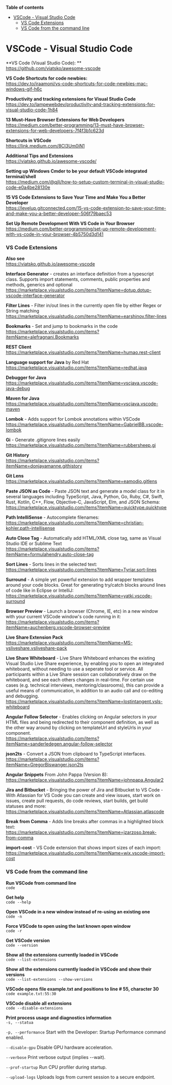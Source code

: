 **Table of contents**
- [VSCode - Visual Studio Code](#vscode---visual-studio-code)
    - [VS Code Extensions](#vs-code-extensions)
    - [VS Code from the command line](#vs-code-from-the-command-line)
# VSCode - Visual Studio Code  

**VS Code (Visual Studio Code): **  
https://github.com/viatsko/awesome-vscode

**VS Code Shortcuts for code newbies:**  
https://dev.to/iraamoni/vs-code-shortcuts-for-code-newbies-mac-windows-gif-h6c

**Productivity and tracking extensions for Visual Studio Code**  
https://dev.to/lampewebdev/productivity-and-tracking-extensions-for-visual-studio-code-1h84

**13 Must-Have Browser Extensions for Web Developers**  
https://medium.com/better-programming/13-must-have-browser-extensions-for-web-developers-7f4f3b1c623d

**Shortcuts in VSCode**  
https://link.medium.com/8Cl3Um0iN1

**Additional Tips and Extensions**  
https://viatsko.github.io/awesome-vscode/

**Setting up Windows Cmder to be your default VSCode integrated terminal/shell**  
https://medium.com/@qjli/how-to-setup-custom-terminal-in-visual-studio-code-e0a4be28130e

**15 VS Code Extensions to Save Your Time and Make You a Better Developer**  
https://levelup.gitconnected.com/15-vs-code-extension-to-save-your-time-and-make-you-a-better-developer-506f79baec53

**Set Up Remote Development With VS Code in Your Browser**   
https://medium.com/better-programming/set-up-remote-development-with-vs-code-in-your-browser-4b5750d3d141


### VS Code Extensions 

**Also see**  
https://viatsko.github.io/awesome-vscode

**Interface Generator** - creates an interface definition from a typescript class. Supports import statements, comments, public properties and methods, generics and optional  
https://marketplace.visualstudio.com/items?itemName=dotup.dotup-vscode-interface-generator

**Filter Lines** - Filter in/out lines in the currently open file by either Regex or String matching  
https://marketplace.visualstudio.com/items?itemName=earshinov.filter-lines

**Bookmarks** - Set and jump to bookmarks in the code  
https://marketplace.visualstudio.com/items?itemName=alefragnani.Bookmarks

**REST Client**  
https://marketplace.visualstudio.com/items?itemName=humao.rest-client

**Language support for Java** by Red Hat  
https://marketplace.visualstudio.com/items?itemName=redhat.java

**Debugger for Java**  
https://marketplace.visualstudio.com/items?itemName=vscjava.vscode-java-debug

**Maven for Java**  
https://marketplace.visualstudio.com/items?itemName=vscjava.vscode-maven

**Lombok** - Adds support for Lombok annotations within VSCode  
https://marketplace.visualstudio.com/items?itemName=GabrielBB.vscode-lombok

**Gi** - Generate .gitignore lines easily  
https://marketplace.visualstudio.com/items?itemName=rubbersheep.gi 

**Git History**  
https://marketplace.visualstudio.com/items?itemName=donjayamanne.githistory

**Git Lens**  
https://marketplace.visualstudio.com/items?itemName=eamodio.gitlens

**Paste JSON as Code** - Paste JSON text and generate a model class for it in several languages including TypeScript, Java, Python, Go, Ruby, C#, Swift, Rust, Kotlin, C++, Flow, Objective-C, JavaScript, Elm, and JSON Schema:  
https://marketplace.visualstudio.com/items?itemName=quicktype.quicktype

**Path IntelliSense** - Autocomplete filenames:  
https://marketplace.visualstudio.com/items?itemName=christian-kohler.path-intellisense

**Auto Close Tag** - Automatically add HTML/XML close tag, same as Visual Studio IDE or Sublime Text  
https://marketplace.visualstudio.com/items?itemName=formulahendry.auto-close-tag

**Sort Lines** - Sorts lines in the selected text:  
https://marketplace.visualstudio.com/items?itemName=Tyriar.sort-lines

**Surround** - A simple yet powerful extension to add wrapper templates around your code blocks.  Great for generating try/catch blocks around lines of code like in Eclipse or IntelliJ:  
https://marketplace.visualstudio.com/items?itemName=yatki.vscode-surround

**Browser Preview** - Launch a browser (Chrome, IE, etc) in a new window with your current VSCode window's code running in it:  
https://marketplace.visualstudio.com/items?itemName=auchenberg.vscode-browser-preview

**Live Share Extension Pack**  
https://marketplace.visualstudio.com/items?itemName=MS-vsliveshare.vsliveshare-pack

**Live Share Whiteboard** - Live Share Whiteboard enhances the existing Visual Studio Live Share experience, by enabling you to open an integrated whiteboard, without needing to use a seperate tool or service. All participants within a Live Share session can collaboratively draw on the whiteboard, and see each others changes in real-time. For certain use cases (e.g. technical interviews, mentoring/classrooms), this can provide a useful means of communication, in addition to an audio call and co-editing and debugging.  
https://marketplace.visualstudio.com/items?itemName=lostintangent.vsls-whiteboard

**Angular Follow Selector** - Enables clicking on Angular selectors in your HTML files and being redirected to their component definition, as well as the other way around by clicking on templateUrl and styleUrls in your component.  
https://marketplace.visualstudio.com/items?itemName=sanderledegen.angular-follow-selector

**json2ts** - Convert a JSON from clipboard to TypeScript interfaces.  
https://marketplace.visualstudio.com/items?itemName=GregorBiswanger.json2ts

**Angular Snippets** From John Pappa (Version 8):  
https://marketplace.visualstudio.com/items?itemName=johnpapa.Angular2

**Jira and Bitbucket** - Bringing the power of Jira and Bitbucket to VS Code - With Atlassian for VS Code you can create and view issues, start work on issues, create pull requests, do code reviews, start builds, get build statuses and more:  
https://marketplace.visualstudio.com/items?itemName=Atlassian.atlascode

**Break from Comma** - Adds line breaks after commas in a highlighted block text:  
https://marketplace.visualstudio.com/items?itemName=jzarzoso.break-from-comma

**import-cost** - VS Code extension that shows import sizes of each import:  
https://marketplace.visualstudio.com/items?itemName=wix.vscode-import-cost


### VS Code from the command line

**Run VSCode from command line**  
`code`

**Get help**  
`code --help`

**Open VSCode in a new window instead of re-using an existing one**  
`code -n`

**Force VSCode to open using the last known open window**  
`code -r`

**Get VSCode version**  
`code --version`

**Show all the extensions currently loaded in VSCode**  
`code --list-extensions`

**Show all the extensions currently loaded in VSCode and show their versions**  
`code --list-extensions --show-versions`

**VSCode opens file example.txt and positions to line # 55, character 30**  
`code example.txt:55:30`

**VSCode disable all extensions**  
`code --disable-extensions`

**Print process usage and diagnostics information**  
`-s, --statua`

`-p, --performance`	Start with the Developer: Startup Performance command enabled.  

`--disable-gpu`	Disable GPU hardware acceleration.  

`--verbose`	Print verbose output (implies --wait).  

`--prof-startup`	Run CPU profiler during startup.  

`--upload-logs`	Uploads logs from current session to a secure endpoint.  
